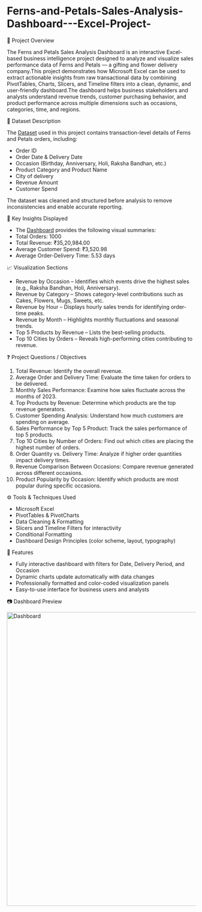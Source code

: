 # Ferns-and-Petals-Sales-Analysis-Dashboard---Excel-Project-

📘 Project Overview

The Ferns and Petals Sales Analysis Dashboard is an interactive Excel-based business intelligence project designed to analyze and visualize sales performance data of Ferns and Petals — a gifting and flower delivery company.This project demonstrates how Microsoft Excel can be used to extract actionable insights from raw transactional data by combining PivotTables, Charts, Slicers, and Timeline filters into a clean, dynamic, and user-friendly dashboard.The dashboard helps business stakeholders and analysts understand revenue trends, customer purchasing behavior, and product performance across multiple dimensions such as occasions, categories, time, and regions.


🧾 Dataset Description

The <a href="https://github.com/shubhamydv10/Ferns-and-Petals-Sales-Analysis-Dashboard---Excel-Project-/tree/main/Dataset">Dataset</a> used in this project contains transaction-level details of Ferns and Petals orders, including:
- Order ID
- Order Date & Delivery Date
- Occasion (Birthday, Anniversary, Holi, Raksha Bandhan, etc.)
- Product Category and Product Name
- City of delivery
- Revenue Amount
- Customer Spend

The dataset was cleaned and structured before analysis to remove inconsistencies and enable accurate reporting.


🧠 Key Insights Displayed

- The <a href="https://github.com/shubhamydv10/Ferns-and-Petals-Sales-Analysis-Dashboard---Excel-Project-/blob/main/Dashboard.png">Dashboard</a> provides the  following visual summaries:
- Total Orders: 1000
- Total Revenue: ₹35,20,984.00
- Average Customer Spend: ₹3,520.98
- Average Order-Delivery Time: 5.53 days
  

📈 Visualization Sections

- Revenue by Occasion – Identifies which events drive the highest sales (e.g., Raksha Bandhan, Holi, Anniversary).
- Revenue by Category – Shows category-level contributions such as Cakes, Flowers, Mugs, Sweets, etc.
- Revenue by Hour – Displays hourly sales trends for identifying order-time peaks.
- Revenue by Month – Highlights monthly fluctuations and seasonal trends.
- Top 5 Products by Revenue – Lists the best-selling products.
- Top 10 Cities by Orders – Reveals high-performing cities contributing to revenue.

  

❓ Project Questions / Objectives

 1. Total Revenue: Identify the overall revenue.
 2. Average Order and Delivery Time: Evaluate the time taken for orders to be delivered.
 3. Monthly Sales Performance: Examine how sales fluctuate across the months of 2023.
 4. Top Products by Revenue: Determine which products are the top revenue generators.
 5. Customer Spending Analysis: Understand how much customers are spending on average.
 6. Sales Performance by Top 5 Product: Track the sales performance of top 5 products.
 7. Top 10 Cities by Number of Orders: Find out which cities are placing the highest number of orders.
 8. Order Quantity vs. Delivery Time: Analyze if higher order quantities impact delivery times.
 9. Revenue Comparison Between Occasions: Compare revenue generated across different occasions.
 10. Product Popularity by Occasion: Identify which products are most popular during specific occasions.


⚙️ Tools & Techniques Used

- Microsoft Excel
- PivotTables & PivotCharts
- Data Cleaning & Formatting
- Slicers and Timeline Filters for interactivity
- Conditional Formatting
- Dashboard Design Principles (color scheme, layout, typography)


🚀 Features
  
- Fully interactive dashboard with filters for Date, Delivery Period, and Occasion
- Dynamic charts update automatically with data changes
- Professionally formatted and color-coded visualization panels
- Easy-to-use interface for business users and analysts


📷 Dashboard Preview

<img width="1692" height="784" alt="Dashboard" src="https://github.com/user-attachments/assets/985e28a7-33a0-4c51-b590-1e8fcbf5e4a5" />


